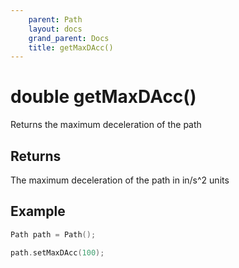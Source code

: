 ```yaml
---
    parent: Path
    layout: docs
    grand_parent: Docs
    title: getMaxDAcc()
---
```

# double getMaxDAcc()
Returns the maximum deceleration of the path

## Returns
The maximum deceleration of the path in in/s^2 units

## Example
```cpp
Path path = Path();

path.setMaxDAcc(100);
```
